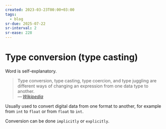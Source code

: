 ```yaml
---
created: 2023-03-23T00:00+03:00
tags:
  - blog
sr-due: 2025-07-22
sr-interval: 2
sr-ease: 228
---
```


# Type conversion (type casting)

Word is self-explanatory.

> Type conversion, type casting, type coercion, and type juggling are different
> ways of changing an expression from one data type to another.\
> — <cite>[Wikipedia](https://en.wikipedia.org/wiki/Type_conversion)</cite>

Usually used to convert digital data from one format to another, for example
from `int` to `float` or from `float` to `int`.

Conversion can be done `implicitly` or `explicitly`.
